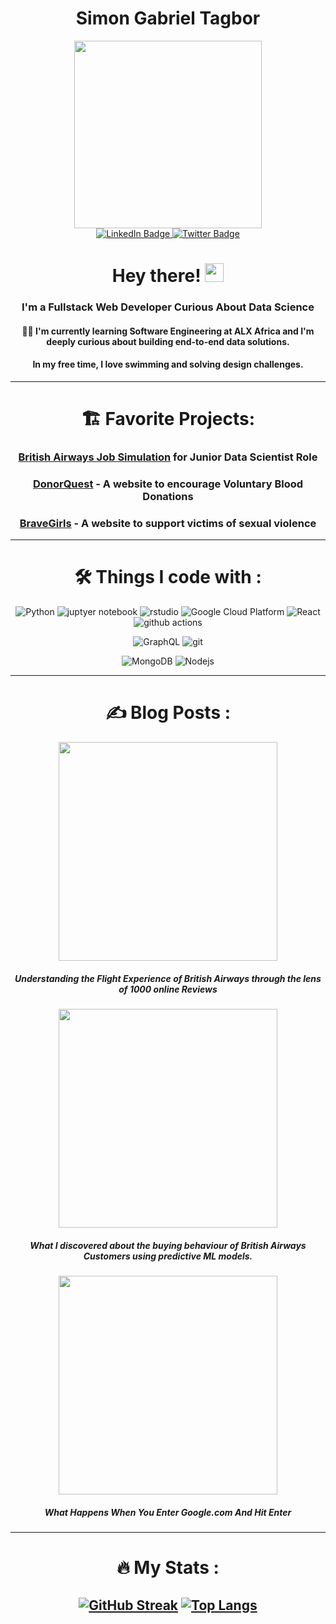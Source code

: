 <div id="header" align="center">
<h1>Simon Gabriel Tagbor</h1>
</div>
<div id="header" align="center">
  <img src="https://media.giphy.com/media/PgLLtnqHts1woXeKpy/giphy.gif" width="300"/>
  <div id="badges">
   <a href="https://www.linkedin.com/in/tagbor-simon-gabriel">
    <img src="https://img.shields.io/badge/LinkedIn-blue?style=for-the-badge&logo=linkedin&logoColor=white" alt="LinkedIn Badge"/>
   </a>
   <a href="https://twitter.com/clawd_johan">
    <img src="https://img.shields.io/badge/Twitter-blue?style=for-the-badge&logo=twitter&logoColor=white" alt="Twitter Badge"/>
   </a>
  </div>
  <img src="https://komarev.com/ghpvc/?username=Simontagbor&style=flat-square&color=blue" alt=""/>
   <h1>
  Hey there!
  <img src="https://media.giphy.com/media/hvRJCLFzcasrR4ia7z/giphy.gif" width="30px"/>
</h1>
<div align="Center">

### I'm a Fullstack Web Developer Curious About Data Science
#### 👨‍🎓 I'm currently learning Software Engineering at ALX Africa  and I'm deeply curious about building end-to-end data solutions.
#### In my free time, I love swimming and solving design challenges.
---

# 🏗️ Favorite Projects:
### [British Airways Job Simulation](https://simontagbor.github.io/BritishAirways-data-science/) for Junior Data Scientist Role
### [DonorQuest](https://github.com/Simontagbor/DonorQuest) - A website to encourage Voluntary Blood Donations
### [BraveGirls](https://github.com/Mwangii/BraveGirls) - A website to support victims of sexual violence
---

# :hammer_and_wrench: Things I code with :
<p>
   <img alt="Python" src="https://img.shields.io/badge/-Python-blue?style=flat-square&logo=Python&logoColor=white" />
  <img alt="juptyer notebook" src="https://img.shields.io/badge/-Jupyter_Notebook-F37626?style=flat-square&logo=jupyter&logoColor=white" />
  <img alt="rstudio" src="https://img.shields.io/badge/-RStudio-75AADB?style=flat-square&logo=rstudio&logoColor=white" />
  <img alt="Google Cloud Platform" src="https://img.shields.io/badge/-Google_Cloud_Platform-1a73e8?style=flat-square&logo=google-cloud&logoColor=white" />
  <img alt="React" src="https://img.shields.io/badge/-React-45b8d8?style=flat-square&logo=react&logoColor=white" />
  <img alt="github actions" src="https://img.shields.io/badge/-Github_Actions-2088FF?style=flat-square&logo=github-actions&logoColor=white" />
</p>
<p>
  <img alt="GraphQL" src="https://img.shields.io/badge/-GraphQL-E10098?style=flat-square&logo=graphql&logoColor=white" />
  <img alt="git" src="https://img.shields.io/badge/-Git-F05032?style=flat-square&logo=git&logoColor=white" />
</p>
<p>
  <img alt="MongoDB" src="https://img.shields.io/badge/-MongoDB-13aa52?style=flat-square&logo=mongodb&logoColor=white" />
  <img alt="Nodejs" src="https://img.shields.io/badge/-Nodejs-43853d?style=flat-square&logo=Node.js&logoColor=white" />
</p>

---
# :writing_hand: Blog Posts :
<a href="https://simontagbor.github.io/BritishAirways-data-science/">
<div id="header" align="center">
<img src="https://github.com/Simontagbor/Simontagbor/assets/62922135/80487ef2-34bd-46cc-9768-c651416ca0c6" width="350"/>
</div>
</a>
<h5 width="350">Understanding the Flight Experience of British Airways through the lens of 1000 online Reviews</h5></a>
<a href="https://simontagbor.github.io/BritishAirways-data-science/">
<div id="header" align="center" width="355">
<img src="https://github.com/Simontagbor/Simontagbor/assets/62922135/3a496890-e038-4a4a-b4de-8e1a957cd919" width="350"/>
</div>
</a>
<h5>What I discovered about the buying behaviour of British Airways Customers using predictive ML models.</h5>
 <a href="https://medium.com/@simontagbor/do-you-know-what-really-happens-when-you-hit-enter-after-typing-a-website-address-5e5fcac6cfee">
<div id="header" align="center">
<img src="https://github.com/Simontagbor/Simontagbor/assets/62922135/70305a42-ab27-4293-b616-b75e6574160e" width="350"/>
</div>
</a>
<h5>What Happens When You Enter Google.com And Hit Enter</h5>

---

# :fire: My Stats :

[![GitHub Streak](http://github-readme-streak-stats.herokuapp.com?user=Simontagbor&theme=dark&background=000000)](https://git.io/streak-stats)
[![Top Langs](https://github-readme-stats.vercel.app/api/top-langs/?username=Simontagbor&layout=compact&theme=vision-friendly-dark)](https://github.com/anuraghazra/github-readme-stats)
---

